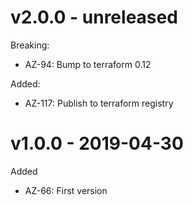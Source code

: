 # v2.0.0 - unreleased

Breaking:
  * AZ-94: Bump to terraform 0.12
  
Added:
  * AZ-117: Publish to terraform registry

# v1.0.0 - 2019-04-30

Added
  * AZ-66: First version
